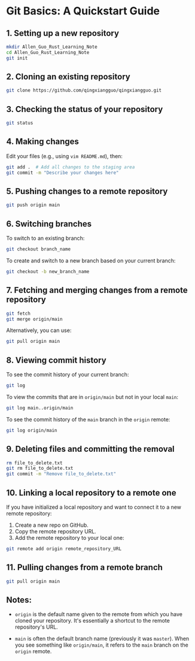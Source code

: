 # Git Basics: A Quickstart Guide

## 1. Setting up a new repository

```bash
mkdir Allen_Guo_Rust_Learning_Note
cd Allen_Guo_Rust_Learning_Note 
git init
```

## 2. Cloning an existing repository

```bash
git clone https://github.com/qingxiangguo/qingxiangguo.git
```

## 3. Checking the status of your repository

```bash
git status
```

## 4. Making changes

Edit your files (e.g., using `vim README.md`), then:

```bash
git add .  # Add all changes to the staging area
git commit -m "Describe your changes here"
```

## 5. Pushing changes to a remote repository

```bash
git push origin main
```

## 6. Switching branches

To switch to an existing branch:

```bash
git checkout branch_name
```

To create and switch to a new branch based on your current branch:

```bash
git checkout -b new_branch_name
```

## 7. Fetching and merging changes from a remote repository

```bash
git fetch
git merge origin/main
```

Alternatively, you can use:

```bash
git pull origin main
```

## 8. Viewing commit history

To see the commit history of your current branch:

```bash
git log
```

To view the commits that are in `origin/main` but not in your local `main`:

```bash
git log main..origin/main
```

To see the commit history of the `main` branch in the `origin` remote:

```bash
git log origin/main
```

## 9. Deleting files and committing the removal

```bash
rm file_to_delete.txt
git rm file_to_delete.txt
git commit -m "Remove file_to_delete.txt"
```

## 10. Linking a local repository to a remote one

If you have initialized a local repository and want to connect it to a new remote repository:

1. Create a new repo on GitHub.
2. Copy the remote repository URL.
3. Add the remote repository to your local one:

```bash
git remote add origin remote_repository_URL
```

## 11. Pulling changes from a remote branch

```bash
git pull origin main
```

## Notes:

- `origin` is the default name given to the remote from which you have cloned your repository. It's essentially a shortcut to the remote repository's URL.
  
- `main` is often the default branch name (previously it was `master`). When you see something like `origin/main`, it refers to the `main` branch on the `origin` remote.
